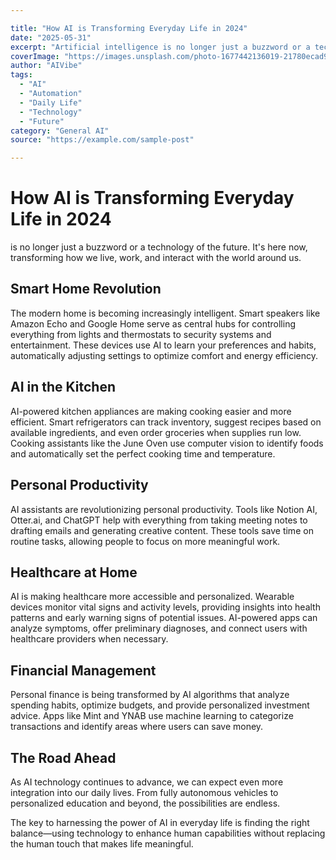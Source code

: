 ```yaml
---

title: "How AI is Transforming Everyday Life in 2024"
date: "2025-05-31"
excerpt: "Artificial intelligence is no longer just a buzzword or a technology of the future. It's here now, transforming how we live, work, and interact with the world around us."
coverImage: "https://images.unsplash.com/photo-1677442136019-21780ecad995?w=400&h=200&fit=crop&auto=format"
author: "AIVibe"
tags:
  - "AI"
  - "Automation"
  - "Daily Life"
  - "Technology"
  - "Future"
category: "General AI"
source: "https://example.com/sample-post"

---
```


# How AI is Transforming Everyday Life in 2024

 is no longer just a buzzword or a technology of the future. It's here now, transforming how we live, work, and interact with the world around us.

## Smart Home Revolution

The modern home is becoming increasingly intelligent. Smart speakers like Amazon Echo and Google Home serve as central hubs for controlling everything from lights and thermostats to security systems and entertainment. These devices use AI to learn your preferences and habits, automatically adjusting settings to optimize comfort and energy efficiency.

## AI in the Kitchen

AI-powered kitchen appliances are making cooking easier and more efficient. Smart refrigerators can track inventory, suggest recipes based on available ingredients, and even order groceries when supplies run low. Cooking assistants like the June Oven use computer vision to identify foods and automatically set the perfect cooking time and temperature.

## Personal Productivity

AI assistants are revolutionizing personal productivity. Tools like Notion AI, Otter.ai, and ChatGPT help with everything from taking meeting notes to drafting emails and generating creative content. These tools save time on routine tasks, allowing people to focus on more meaningful work.

## Healthcare at Home

AI is making healthcare more accessible and personalized. Wearable devices monitor vital signs and activity levels, providing insights into health patterns and early warning signs of potential issues. AI-powered apps can analyze symptoms, offer preliminary diagnoses, and connect users with healthcare providers when necessary.

## Financial Management

Personal finance is being transformed by AI algorithms that analyze spending habits, optimize budgets, and provide personalized investment advice. Apps like Mint and YNAB use machine learning to categorize transactions and identify areas where users can save money.

## The Road Ahead

As AI technology continues to advance, we can expect even more integration into our daily lives. From fully autonomous vehicles to personalized education and beyond, the possibilities are endless.

The key to harnessing the power of AI in everyday life is finding the right balance—using technology to enhance human capabilities without replacing the human touch that makes life meaningful.
